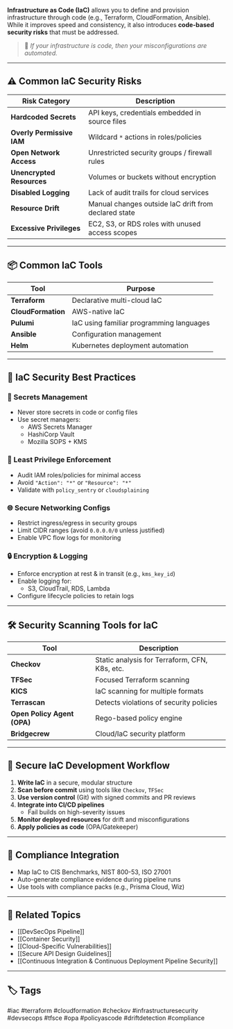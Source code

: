 **Infrastructure as Code (IaC)** allows you to define and provision infrastructure through code (e.g., Terraform, CloudFormation, Ansible). While it improves speed and consistency, it also introduces **code-based security risks** that must be addressed.

> 🧠 *If your infrastructure is code, then your misconfigurations are automated.*

---

## ⚠️ Common IaC Security Risks

| Risk Category            | Description                                             |
|--------------------------|---------------------------------------------------------|
| **Hardcoded Secrets**    | API keys, credentials embedded in source files          |
| **Overly Permissive IAM**| Wildcard `*` actions in roles/policies                  |
| **Open Network Access**  | Unrestricted security groups / firewall rules           |
| **Unencrypted Resources**| Volumes or buckets without encryption                   |
| **Disabled Logging**     | Lack of audit trails for cloud services                 |
| **Resource Drift**       | Manual changes outside IaC drift from declared state    |
| **Excessive Privileges** | EC2, S3, or RDS roles with unused access scopes         |

---

## 📦 Common IaC Tools

| Tool           | Purpose                          |
|----------------|----------------------------------|
| **Terraform**  | Declarative multi-cloud IaC      |
| **CloudFormation** | AWS-native IaC                |
| **Pulumi**     | IaC using familiar programming languages |
| **Ansible**    | Configuration management         |
| **Helm**       | Kubernetes deployment automation |

---

## 🔐 IaC Security Best Practices

### 🔑 Secrets Management

- Never store secrets in code or config files
- Use secret managers:
  - AWS Secrets Manager
  - HashiCorp Vault
  - Mozilla SOPS + KMS

### 🔏 Least Privilege Enforcement

- Audit IAM roles/policies for minimal access
- Avoid `"Action": "*"` or `"Resource": "*"`
- Validate with `policy_sentry` or `cloudsplaining`

### 🌐 Secure Networking Configs

- Restrict ingress/egress in security groups
- Limit CIDR ranges (avoid `0.0.0.0/0` unless justified)
- Enable VPC flow logs for monitoring

### 🔒 Encryption & Logging

- Enforce encryption at rest & in transit (e.g., `kms_key_id`)
- Enable logging for:
  - S3, CloudTrail, RDS, Lambda
- Configure lifecycle policies to retain logs

---

## 🛠 Security Scanning Tools for IaC

| Tool        | Description                                     |
|-------------|-------------------------------------------------|
| **Checkov** | Static analysis for Terraform, CFN, K8s, etc.   |
| **TFSec**   | Focused Terraform scanning                      |
| **KICS**    | IaC scanning for multiple formats               |
| **Terrascan**| Detects violations of security policies        |
| **Open Policy Agent (OPA)** | Rego-based policy engine        |
| **Bridgecrew** | Cloud/IaC security platform                  |

---

## 🧪 Secure IaC Development Workflow

1. **Write IaC** in a secure, modular structure
2. **Scan before commit** using tools like `Checkov`, `TFSec`
3. **Use version control** (Git) with signed commits and PR reviews
4. **Integrate into CI/CD pipelines**
   - Fail builds on high-severity issues
5. **Monitor deployed resources** for drift and misconfigurations
6. **Apply policies as code** (OPA/Gatekeeper)

---

## 📜 Compliance Integration

- Map IaC to CIS Benchmarks, NIST 800-53, ISO 27001
- Auto-generate compliance evidence during pipeline runs
- Use tools with compliance packs (e.g., Prisma Cloud, Wiz)

---

## 🧩 Related Topics

- [[DevSecOps Pipeline]]
- [[Container Security]]
- [[Cloud-Specific Vulnerabilities]]
- [[Secure API Design Guidelines]]
- [[Continuous Integration & Continuous Deployment Pipeline Security]]

---

## 🏷 Tags

#iac #terraform #cloudformation #checkov #infrastructuresecurity #devsecops #tfsce #opa #policyascode #driftdetection #compliance

